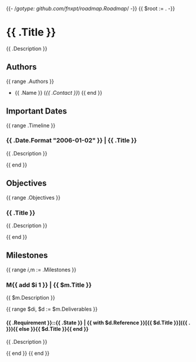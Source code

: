 {{- /*gotype: github.com/fnxpt/roadmap.Roadmap*/ -}}
{{ $root := . -}}

# {{ .Title }}
{{ .Description }}

## Authors
{{ range .Authors }}
- {{ .Name }} (*{{ .Contact }}*)
{{ end }}

## Important Dates
{{ range .Timeline }}
### **{{ .Date.Format "2006-01-02" }}** | {{ .Title }}
{{ .Description }}

{{ end }}

## Objectives
{{ range .Objectives }}
### {{ .Title }}
{{ .Description }}

{{ end }}

## Milestones
{{ range $i,$m := .Milestones }}
### **M{{ add $i 1 }}** | {{ $m.Title }}
{{ $m.Description }}

{{ range $di, $d := $m.Deliverables }}
#### **{{ .Requirement }}::{{ .State }}** | {{ with $d.Reference }}[{{ $d.Title }}]({{ . }}){{ else }}{{ $d.Title }}{{ end }}
{{ .Description }}

{{ end }}
{{ end }}
